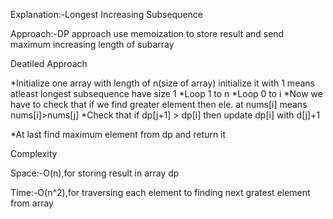 Explanation:-Longest Increasing Subsequence

Approach:-DP approach use memoization to store result and send  maximum increasing length of subarray


Deatiled Approach

*Initialize one array with length of n(size of array) initialize it with 1 means atleast longest subsequence have size 1
*Loop 1 to n
	*Loop 0 to i
		*Now we have to check that if we find greater element then ele. at nums[i] means nums[i]>nums[j]
			*Check that if  dp[j+1] > dp[i]
				then update dp[i] with d[j]+1

*At last find maximum element from dp and return it


Complexity

Space:-O(n),for storing result in array dp

Time:-O(n^2),for traversing each element to finding next gratest element from array
